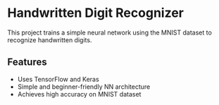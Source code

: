 
# Handwritten Digit Recognizer

This project trains a simple neural network using the MNIST dataset to recognize handwritten digits.

## Features
- Uses TensorFlow and Keras
- Simple and beginner-friendly NN architecture
- Achieves high accuracy on MNIST dataset
